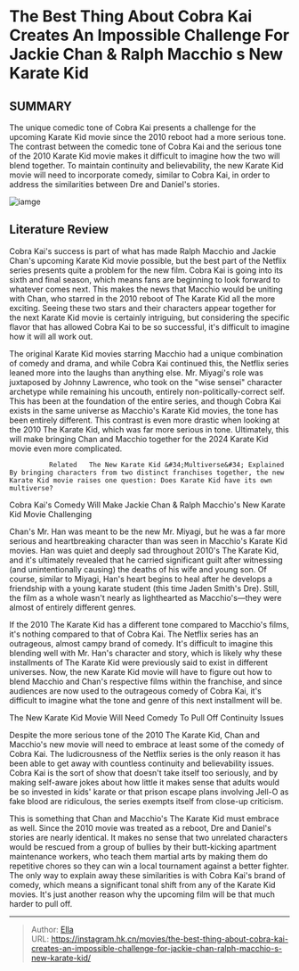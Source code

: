 # The Best Thing About Cobra Kai Creates An Impossible Challenge For Jackie Chan &amp; Ralph Macchio s New Karate Kid


## SUMMARY 



  The unique comedic tone of Cobra Kai presents a challenge for the upcoming Karate Kid movie since the 2010 reboot had a more serious tone.   The contrast between the comedic tone of Cobra Kai and the serious tone of the 2010 Karate Kid movie makes it difficult to imagine how the two will blend together.   To maintain continuity and believability, the new Karate Kid movie will need to incorporate comedy, similar to Cobra Kai, in order to address the similarities between Dre and Daniel&#39;s stories.  

![iamge](https://static1.srcdn.com/wordpress/wp-content/uploads/2023/12/image-cobra-kai-season-4-secretly-prepared-daniel-for-his-karate-kid-team-up-with-jackie-chan.jpg)

## Literature Review



Cobra Kai&#39;s success is part of what has made Ralph Macchio and Jackie Chan&#39;s upcoming Karate Kid movie possible, but the best part of the Netflix series presents quite a problem for the new film. Cobra Kai is going into its sixth and final season, which means fans are beginning to look forward to whatever comes next. This makes the news that Macchio would be uniting with Chan, who starred in the 2010 reboot of The Karate Kid all the more exciting. Seeing these two stars and their characters appear together for the next Karate Kid movie is certainly intriguing, but considering the specific flavor that has allowed Cobra Kai to be so successful, it&#39;s difficult to imagine how it will all work out.




The original Karate Kid movies starring Macchio had a unique combination of comedy and drama, and while Cobra Kai continued this, the Netflix series leaned more into the laughs than anything else. Mr. Miyagi&#39;s role was juxtaposed by Johnny Lawrence, who took on the &#34;wise sensei&#34; character archetype while remaining his uncouth, entirely non-politically-correct self. This has been at the foundation of the entire series, and though Cobra Kai exists in the same universe as Macchio&#39;s Karate Kid movies, the tone has been entirely different. This contrast is even more drastic when looking at the 2010 The Karate Kid, which was far more serious in tone. Ultimately, this will make bringing Chan and Macchio together for the 2024 Karate Kid movie even more complicated.

              Related   The New Karate Kid &#34;Multiverse&#34; Explained   By bringing characters from two distinct franchises together, the new Karate Kid movie raises one question: Does Karate Kid have its own multiverse?    





 Cobra Kai&#39;s Comedy Will Make Jackie Chan &amp; Ralph Macchio&#39;s New Karate Kid Movie Challenging 
          

Chan&#39;s Mr. Han was meant to be the new Mr. Miyagi, but he was a far more serious and heartbreaking character than was seen in Macchio&#39;s Karate Kid movies. Han was quiet and deeply sad throughout 2010&#39;s The Karate Kid, and it&#39;s ultimately revealed that he carried significant guilt after witnessing (and unintentionally causing) the deaths of his wife and young son. Of course, similar to Miyagi, Han&#39;s heart begins to heal after he develops a friendship with a young karate student (this time Jaden Smith&#39;s Dre). Still, the film as a whole wasn&#39;t nearly as lighthearted as Macchio&#39;s—they were almost of entirely different genres.

If the 2010 The Karate Kid has a different tone compared to Macchio&#39;s films, it&#39;s nothing compared to that of Cobra Kai. The Netflix series has an outrageous, almost campy brand of comedy. It&#39;s difficult to imagine this blending well with Mr. Han&#39;s character and story, which is likely why these installments of The Karate Kid were previously said to exist in different universes. Now, the new Karate Kid movie will have to figure out how to blend Macchio and Chan&#39;s respective films within the franchise, and since audiences are now used to the outrageous comedy of Cobra Kai, it&#39;s difficult to imagine what the tone and genre of this next installment will be.






 The New Karate Kid Movie Will Need Comedy To Pull Off Continuity Issues 
          

Despite the more serious tone of the 2010 The Karate Kid, Chan and Macchio&#39;s new movie will need to embrace at least some of the comedy of Cobra Kai. The ludicrousness of the Netflix series is the only reason it has been able to get away with countless continuity and believability issues. Cobra Kai is the sort of show that doesn&#39;t take itself too seriously, and by making self-aware jokes about how little it makes sense that adults would be so invested in kids&#39; karate or that prison escape plans involving Jell-O as fake blood are ridiculous, the series exempts itself from close-up criticism.

This is something that Chan and Macchio&#39;s The Karate Kid must embrace as well. Since the 2010 movie was treated as a reboot, Dre and Daniel&#39;s stories are nearly identical. It makes no sense that two unrelated characters would be rescued from a group of bullies by their butt-kicking apartment maintenance workers, who teach them martial arts by making them do repetitive chores so they can win a local tournament against a better fighter. The only way to explain away these similarities is with Cobra Kai&#39;s brand of comedy, which means a significant tonal shift from any of the Karate Kid movies. It&#39;s just another reason why the upcoming film will be that much harder to pull off.






---

> Author: [Ella](https://instagram.hk.cn/)  
> URL: https://instagram.hk.cn/movies/the-best-thing-about-cobra-kai-creates-an-impossible-challenge-for-jackie-chan-ralph-macchio-s-new-karate-kid/  

